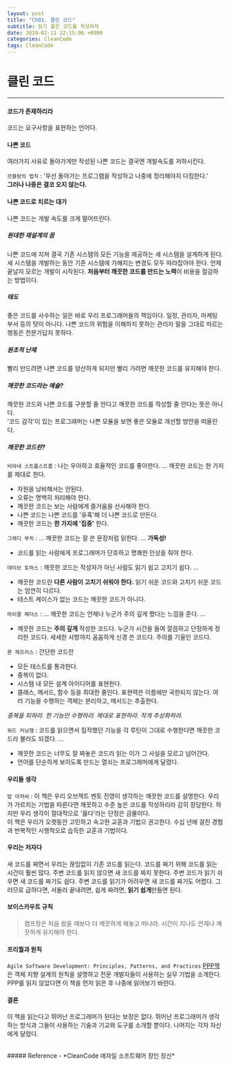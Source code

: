 ```yaml
---
layout: post
title: "Ch01. 클린 코드"
subtitle: 읽기 좋은 코드를 작성하자
date: 2019-02-11 22:15:06 +0900
categories: CleanCode
tags: CleanCode
---
```


# 클린 코드
---
#### 코드가 존재하리라
코드는 요구사항을 표현하는 언어다.

#### 나쁜 코드
여러가지 사유로 돌아가게만 작성된 나쁜 코드는 결국엔 개발속도를 저하시킨다.  
  
`르블랑의 법칙` : '우선 돌아가는 프로그램을 작성하고 나중에 정리해야지 다짐한다.'  
**그러나 나중은 결코 오지 않는다.**

#### 나쁜 코드로 치르는 대가
나쁜 코드는 개발 속도를 크게 떨어뜨린다.

##### 원대한 재설계의 꿈
나쁜 코드에 지쳐 결국 기존 시스템의 모든 기능을 제공하는 새 시스템을 설계하게 된다. 새 시스템을 개발하는 동안 기존 시스템에 가해지는 변경도 모두 따라잡아야 한다. 언제 끝날지 모르는 개발이 시작된다. **처음부터 깨끗한 코드를 만드는 노력**이 비용을 절감하는 방법이다.

##### 태도
좋은 코드를 사수하는 일은 바로 우리 프로그래머들의 책임이다.
일정, 관리자, 마케팅 부서 등의 탓이 아니다. 나쁜 코드의 위험을 이해하지 못하는 관리자 말을 그대로 따르는 행동은 전문가답지 못하다.

##### 원초적 난제
빨리 만드려면 나쁜 코드를 양산하게 되지만 빨리 가려면 깨끗한 코드를 유지해야 한다.

##### 깨끗한 코드라는 예술?
깨끗한 코드와 나쁜 코드를 구분할 줄 안다고 깨끗한 코드를 작성할 줄 안다는 뜻은 아니다.  
'코드 감각'이 있는 프로그래머는 나쁜 모듈을 보면 좋은 모듈로 개선할 방안을 떠올린다.

##### 깨끗한 코드란?

`비야네 스트롭스트룹` : 나는 우아하고 효율적인 코드를 좋아한다. ... 깨끗한 코드는 한 가지를 제대로 한다.
- 자원을 낭비해서는 안된다.
- 오류는 명백히 처리해야 한다.
- 깨끗한 코드는 보는 사람에게 즐거움을 선사해야 한다.
- 나쁜 코드는 나쁜 코드를 '유혹'해 더 나쁜 코드로 만든다.
- 깨끗한 코드는 **한 가지에 '집중'** 한다.

`그래디 부치` : ... 깨끗한 코드는 잘 쓴 문장처럼 읽힌다. ... **가독성!** 
- 코드를 읽는 사람에게 프로그래머가 단호하고 명쾌한 인상을 줘야 한다.

`데이브 토마스` : 깨끗한 코드는 작성자가 아닌 사람도 읽기 쉽고 고치기 쉽다. ...  
- 깨끗한 코드란 **다른 사람이 고치기 쉬워야 한다.** 읽기 쉬운 코드와 고치기 쉬운 코드는 엄연히 다르다.  
- 테스트 케이스가 없는 코드는 깨끗한 코드가 아니다.

`마이클 페더스` : ... 깨끗한 코드는 언제나 누군가 주의 깊게 짰다는 느낌을 준다. ...  
- 깨끗한 코드는 **주의 깊게** 작성한 코드다. 누군가 시간을 들여 깔끔하고 단정하게 정리한 코드다. 세세한 사항까지 꼼꼼하게 신경 쓴 코드다. 주의를 기울인 코드다.

`론 제프리스` : 간단한 코드란
- 모든 테스트를 통과한다.
- 중복이 없다.
- 시스템 내 모든 설계 아이디어를 표현한다.
- 클래스, 메서드, 함수 등을 최대한 줄인다.
표현력은 이름에만 국한되지 않는다. 여러 기능을 수행하는 객체는 분리하고, 메서드는 추출한다.  

*중복을 피하라. 한 기능만 수행하라. 제대로 표현하라. 작게 추상화하라.*

`워드 커닝햄` : 코드를 읽으면서 짐작했던 기능을 각 루틴이 그대로 수행한다면 깨끗한 코드라 불러도 되겠다. ...   
- 깨끗한 코드는 너무도 잘 짜놓은 코드라 읽는 이가 그 사실을 모르고 넘어간다.  
- 언어를 단순하게 보이도록 만드는 열쇠는 프로그래머에게 달렸다.

#### 우리들 생각

`밥 아저씨` : 이 책은 우리 오브젝트 멘토 진영이 생각하는 깨끗한 코드를 설명한다. 우리가 가르치는 기법을 따른다면 깨끗하고 수준 높은 코드를 작성하리라 감히 장담한다. 하지만 우리 생각이 절대적으로 '옳다'라는 단정은 금물이다.  
이 책은 우리가 오랫동안 고민하고 숙고한 교훈과 기법으 권고한다. 수십 년에 걸친 경험과 반복적인 시행착오로 습득한 교훈과 기법이다.

#### 우리는 저자다
새 코드를 짜면서 우리는 끊임없이 기존 코드를 읽는다. 코드를 짜기 위해 코드를 읽는 시간이 훨씬 많다. 주변 코드를 읽지 않으면 새 코드를 짜지 못한다. 주변 코드가 읽기 쉬우면 새 코드를 짜기도 쉽다. 주변 코드를 읽기가 어려우면 새 코드를 짜기도 어렵다. 그러므로 급하다면, 서둘러 끝내려면, 쉽게 짜려면, **읽기 쉽게**만들면 된다.

#### 보이스카우트 규칙
> 캠프장은 처음 왔을 때보다 더 깨끗하게 해놓고 떠나라.
시간이 지나도 언제나 깨끗하게 유지해야 한다.

#### 프리퀄과 원칙
`Agile Software Development: Principles, Patterns, and Practices` [PPP책](https://www.goodreads.com/book/show/84985.Agile_Software_Development_Principles_Patterns_and_Practices)은 객체 지향 설계의 원칙을 설명하고 전문 개발자들이 사용하는 실무 기법을 소개한다. PPP를 읽지 않았다면 이 책을 먼저 읽은 후 나중에 읽어보기 바란다.

#### 결론
이 책을 읽는다고 뛰어난 프로그래머가 된다는 보장은 없다. 뛰어난 프로그래머가 생각하는 방식과 그들이 사용하는 기술과 기교와 도구를 소개할 뿐이다. 나머지는 각자 자신에게 달렸다.

<br>
##### Reference
- *CleanCode 애자일 소프트웨어 장인 정신*
